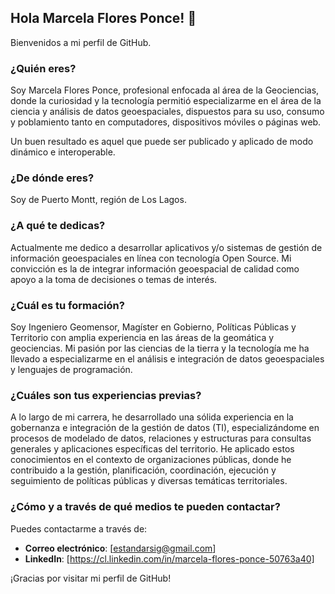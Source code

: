 ## Hola Marcela Flores Ponce! 👋

Bienvenidos a mi perfil de GitHub.

### ¿Quién eres?
Soy Marcela Flores Ponce, profesional enfocada al área de la Geociencias, donde la curiosidad y la tecnología permitió especializarme en el área de la ciencia y análisis de datos geoespaciales, dispuestos para su uso, consumo y poblamiento tanto en computadores, dispositivos móviles o páginas web.

Un buen resultado es aquel que puede ser publicado y aplicado de modo dinámico e interoperable.

### ¿De dónde eres?
Soy de Puerto Montt, región de Los Lagos. 

### ¿A qué te dedicas?
Actualmente me dedico a desarrollar aplicativos y/o sistemas de gestión de información geoespaciales en línea con tecnología Open Source. Mi convicción es la de integrar información geoespacial de calidad como apoyo a la toma de decisiones o temas de interés. 

### ¿Cuál es tu formación?
Soy Ingeniero Geomensor, Magíster en Gobierno, Políticas Públicas y Territorio con amplia experiencia en las áreas de la geomática y geociencias. Mi pasión por las ciencias de la tierra y la tecnología me ha llevado a especializarme en el análisis e integración de datos geoespaciales y lenguajes de programación.

### ¿Cuáles son tus experiencias previas?
A lo largo de mi carrera, he desarrollado una sólida experiencia en la gobernanza e integración de la gestión de datos (TI), especializándome en procesos de modelado de datos, relaciones y estructuras para consultas generales y  aplicaciones específicas del territorio. He aplicado estos conocimientos en el contexto de organizaciones públicas, donde he contribuido a la gestión, planificación, coordinación, ejecución y seguimiento de políticas públicas y diversas temáticas territoriales.

### ¿Cómo y a través de qué medios te pueden contactar?
Puedes contactarme a través de:
- **Correo electrónico**: [estandarsig@gmail.com]
- **LinkedIn**: [https://cl.linkedin.com/in/marcela-flores-ponce-50763a40]



¡Gracias por visitar mi perfil de GitHub! 
